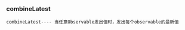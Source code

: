 ### combineLatest

`combineLatest---- 当任意Observable发出值时，发出每个observable的最新值`

<code src="../../code/operators/combination/combineLatest.tsx"></code>
